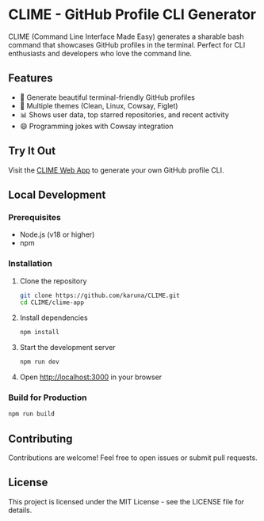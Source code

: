 # CLIME - GitHub Profile CLI Generator

CLIME (Command Line Interface Made Easy) generates a sharable bash command that showcases GitHub profiles in the terminal. Perfect for CLI enthusiasts and developers who love the command line.

## Features

- 🚀 Generate beautiful terminal-friendly GitHub profiles
- 🎨 Multiple themes (Clean, Linux, Cowsay, Figlet)
- 📊 Shows user data, top starred repositories, and recent activity
- 😄 Programming jokes with Cowsay integration

## Try It Out

Visit the [CLIME Web App](https://clime-ftiuwkty1-starlightknowns-projects.vercel.app) to generate your own GitHub profile CLI.

## Local Development

### Prerequisites

- Node.js (v18 or higher)
- npm

### Installation

1. Clone the repository
   ```bash
   git clone https://github.com/karuna/CLIME.git
   cd CLIME/clime-app
   ```

2. Install dependencies
   ```bash
   npm install
   ```

3. Start the development server
   ```bash
   npm run dev
   ```

4. Open [http://localhost:3000](http://localhost:3000) in your browser

### Build for Production

```bash
npm run build
```

## Contributing

Contributions are welcome! Feel free to open issues or submit pull requests.

## License

This project is licensed under the MIT License - see the LICENSE file for details.
